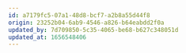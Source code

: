 ```yaml
---
id: a7179fc5-07a1-48d8-bcf7-a2b8a55d44f8
origin: 23252b04-6ab9-4546-a826-b64eabdd2f0a
updated_by: 7d709850-5c35-4065-be68-b627c348051d
updated_at: 1656548406
---
```

